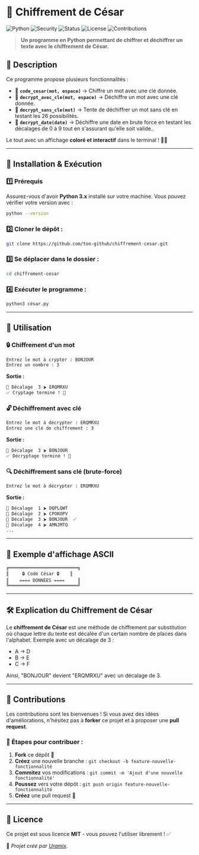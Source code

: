 # 🔐 Chiffrement de César

![Python](https://img.shields.io/badge/Python-3.x-blue?style=for-the-badge&logo=python)
![Security](https://img.shields.io/badge/Security-Cryptography-red?style=for-the-badge)
![Status](https://img.shields.io/badge/Status-complete-vert?style=for-the-badge)
![License](https://img.shields.io/badge/License-MIT-yellow?style=for-the-badge)
![Contributions](https://img.shields.io/badge/Contributions-Faucheur/Baptium-white?style=for-the-badge)

> **Un programme en Python permettant de chiffrer et déchiffrer un texte avec le chiffrement de César.**

## 📜 **Description**
Ce programme propose plusieurs fonctionnalités :

- 🔹 **`code_cesar(mot, espace)`** → Chiffre un mot avec une clé donnée.
- 🔹 **`decrypt_avec_cle(mot, espace)`** → Déchiffre un mot avec une clé donnée.
- 🔹 **`decrypt_sans_cle(mot)`** → Tente de déchiffrer un mot sans clé en testant les 26 possibilités.
- 🔹 **`decrypt_date(date)`** → Déchiffre une date en brute force en testant les décalages de 0 à 9 tout en s'assurant qu'elle soit valide..

Le tout avec un affichage **coloré et interactif** dans le terminal ! 🎨✨

---

## 🚀 **Installation & Exécution**

### 1️⃣ Prérequis
Assurez-vous d'avoir **Python 3.x** installé sur votre machine. Vous pouvez vérifier votre version avec :
```sh
python --version
```

### 2️⃣ Cloner le dépôt :
```sh
git clone https://github.com/ton-github/chiffrement-cesar.git
```

### 3️⃣ Se déplacer dans le dossier :
```sh
cd chiffrement-cesar
```

### 4️⃣ Exécuter le programme :
```sh
python3 césar.py
```

---

## 🎯 **Utilisation**

### 🔒 **Chiffrement d'un mot**
```sh
Entrez le mot à crypter : BONJOUR
Entrez un nombre : 3
```
**Sortie :**
```sh
🔑 Décalage  3 ⮞ ERQMRXU
✅ Cryptage terminé ! 🎉
```

### 🔓 **Déchiffrement avec clé**
```sh
Entrez le mot à décrypter : ERQMRXU
Entrez une clé de chiffrement : 3
```
**Sortie :**
```sh
🔑 Décalage  3 ⮞ BONJOUR
✅ Décryptage terminé ! 🎉
```

### 🔍 **Déchiffrement sans clé (brute-force)**
```sh
Entrez le mot à décrypter : ERQMRXU
```
**Sortie :**
```sh
🔑 Décalage  1 ⮞ DQPLQWT
🔑 Décalage  2 ⮞ CPOKOPV
🔑 Décalage  3 ⮞ BONJOUR  ✅
🔑 Décalage  4 ⮞ AMNJMTQ
...
```

---

## 📌 **Exemple d'affichage ASCII**

```
╔══════════════════════════╗
║     🔒 Code César 🔒    ║
║    ==== DONNÉES ====     ║
╚══════════════════════════╝
```

---

## 🛠 **Explication du Chiffrement de César**
Le **chiffrement de César** est une méthode de chiffrement par substitution où chaque lettre du texte est décalée d'un certain nombre de places dans l'alphabet. Exemple avec un décalage de 3 :

- A → D
- B → E
- C → F

Ainsi, "BONJOUR" devient "ERQMRXU" avec un décalage de 3.


---

## 🤝 **Contributions**
Les contributions sont les bienvenues ! Si vous avez des idées d'améliorations, n'hésitez pas à **forker** ce projet et à proposer une **pull request**.

### 📌 Étapes pour contribuer :
1. **Fork** ce dépôt 🍴
2. **Créez** une nouvelle branche : `git checkout -b feature-nouvelle-fonctionnalité`
3. **Commitez** vos modifications : `git commit -m 'Ajout d'une nouvelle fonctionnalité'`
4. **Poussez** vers votre dépôt : `git push origin feature-nouvelle-fonctionnalité`
5. **Créez** une pull request 🔄

---

## 📜 **Licence**
Ce projet est sous licence **MIT** - vous pouvez l'utiliser librement ! ✅

🚀 *Projet créé par [Uramix](https://github.com/Uramix2/).*

